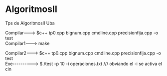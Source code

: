 # AlgoritmosII
Tps de AlgoritmosII Uba

Compilar---> $c++ tp0.cpp bignum.cpp cmdline.cpp precisionfija.cpp -o test <br>
Compilar1---> make

Compilar2---> $c++ tp0.cpp bignum.cpp cmdline.cpp precisionfija.cpp -o test <br>
Exe----------> $./test -p 10 -i operaciones.txt /// obviando el -i se activa el cin 
